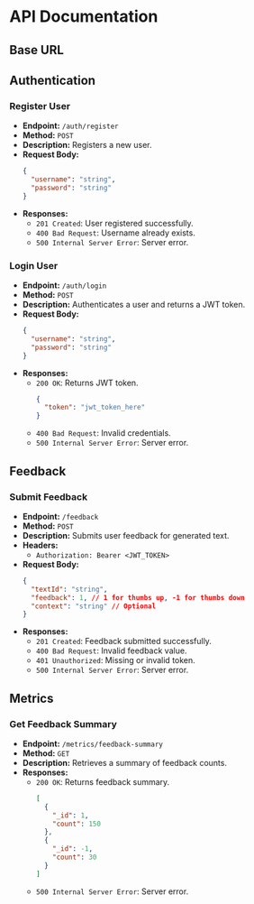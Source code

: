 # API Documentation

## Base URL 

## Authentication

### **Register User**

- **Endpoint:** `/auth/register`
- **Method:** `POST`
- **Description:** Registers a new user.
- **Request Body:**
  ```json
  {
    "username": "string",
    "password": "string"
  }
  ```
- **Responses:**
  - `201 Created`: User registered successfully.
  - `400 Bad Request`: Username already exists.
  - `500 Internal Server Error`: Server error.

### **Login User**

- **Endpoint:** `/auth/login`
- **Method:** `POST`
- **Description:** Authenticates a user and returns a JWT token.
- **Request Body:**
  ```json
  {
    "username": "string",
    "password": "string"
  }
  ```
- **Responses:**
  - `200 OK`: Returns JWT token.
    ```json
    {
      "token": "jwt_token_here"
    }
    ```
  - `400 Bad Request`: Invalid credentials.
  - `500 Internal Server Error`: Server error.

## Feedback

### **Submit Feedback**

- **Endpoint:** `/feedback`
- **Method:** `POST`
- **Description:** Submits user feedback for generated text.
- **Headers:**
  - `Authorization: Bearer <JWT_TOKEN>`
- **Request Body:**
  ```json
  {
    "textId": "string",
    "feedback": 1, // 1 for thumbs up, -1 for thumbs down
    "context": "string" // Optional
  }
  ```
- **Responses:**
  - `201 Created`: Feedback submitted successfully.
  - `400 Bad Request`: Invalid feedback value.
  - `401 Unauthorized`: Missing or invalid token.
  - `500 Internal Server Error`: Server error.

## Metrics

### **Get Feedback Summary**

- **Endpoint:** `/metrics/feedback-summary`
- **Method:** `GET`
- **Description:** Retrieves a summary of feedback counts.
- **Responses:**
  - `200 OK`: Returns feedback summary.
    ```json
    [
      {
        "_id": 1,
        "count": 150
      },
      {
        "_id": -1,
        "count": 30
      }
    ]
    ```
  - `500 Internal Server Error`: Server error.
